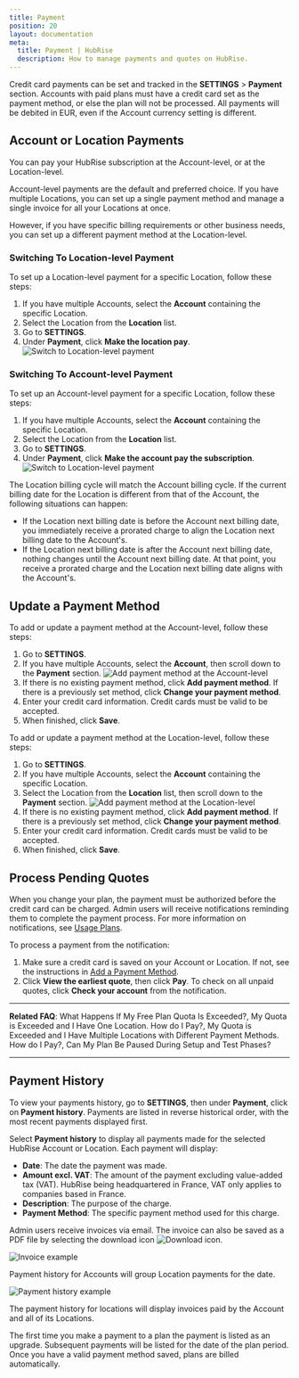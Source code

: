 ```yaml
---
title: Payment
position: 20
layout: documentation
meta:
  title: Payment | HubRise
  description: How to manage payments and quotes on HubRise.
---
```


Credit card payments can be set and tracked in the **SETTINGS** > **Payment** section.
Accounts with paid plans must have a credit card set as the payment method, or else the plan will not be processed.
All payments will be debited in EUR, even if the Account currency setting is different.

## Account or Location Payments

You can pay your HubRise subscription at the Account-level, or at the Location-level.

Account-level payments are the default and preferred choice. If you have multiple Locations, you can set up a single payment method and manage a single invoice for all your Locations at once.

However, if you have specific billing requirements or other business needs, you can set up a different payment method at the Location-level.

### Switching To Location-level Payment

To set up a Location-level payment for a specific Location, follow these steps:

1. If you have multiple Accounts, select the **Account** containing the specific Location.
1. Select the Location from the **Location** list.
1. Go to **SETTINGS**.
1. Under **Payment**, click **Make the location pay**.
   ![Switch to Location-level payment](../images/071-en-make-location-pay.png)

### Switching To Account-level Payment

To set up an Account-level payment for a specific Location, follow these steps:

1. If you have multiple Accounts, select the **Account** containing the specific Location.
1. Select the Location from the **Location** list.
1. Go to **SETTINGS**.
1. Under **Payment**, click **Make the account pay the subscription**.
   ![Switch to Location-level payment](../images/072-en-make-account-pay.png)

The Location billing cycle will match the Account billing cycle.
If the current billing date for the Location is different from that of the Account, the following situations can happen:

- If the Location next billing date is before the Account next billing date, you immediately receive a prorated charge to align the Location next billing date to the Account's.
- If the Location next billing date is after the Account next billing date, nothing changes until the Account next billing date. At that point, you receive a prorated charge and the Location next billing date aligns with the Account's.

## Update a Payment Method

To add or update a payment method at the Account-level, follow these steps:

1. Go to **SETTINGS**.
1. If you have multiple Accounts, select the **Account**, then scroll down to the **Payment** section.
   ![Add payment method at the Account-level](../images/073-en-add-account-payment.png)
1. If there is no existing payment method, click **Add payment method**. If there is a previously set method, click **Change your payment method**.
1. Enter your credit card information. Credit cards must be valid to be accepted.
1. When finished, click **Save**.

To add or update a payment method at the Location-level, follow these steps:

1. Go to **SETTINGS**.
1. If you have multiple Accounts, select the **Account** containing the specific Location.
1. Select the Location from the **Location** list, then scroll down to the **Payment** section.
   ![Add payment method at the Location-level](../images/072-en-make-account-pay.png)
1. If there is no existing payment method, click **Add payment method**. If there is a previously set method, click **Change your payment method**.
1. Enter your credit card information. Credit cards must be valid to be accepted.
1. When finished, click **Save**.

## Process Pending Quotes

When you change your plan, the payment must be authorized before the credit card can be charged. Admin users will receive notifications reminding them to complete the payment process. For more information on notifications, see [Usage Plans](/docs/usage-plan/#usage-plans).

To process a payment from the notification:

1. Make sure a credit card is saved on your Account or Location. If not, see the instructions in [Add a Payment Method](#add-a-payment-method).
1. Click **View the earliest quote**, then click **Pay**. To check on all unpaid quotes, click **Check your account** from the notification.

---

**Related FAQ**: <Link to="/docs/faqs/free-plan-quota-exceeded-what-happens/">What Happens If My Free Plan Quota Is Exceeded?</Link>, <Link to="/docs/faqs/quota-exceeded-one-location-how-do-i-pay/">My Quota is Exceeded and I Have One Location. How do I Pay?</Link>, <Link to="/docs/faqs/quota-exceeded-multiple-locations-with-different-payment-methods-how-do-i-pay/">My Quota is Exceeded and I Have Multiple Locations with Different Payment Methods. How do I Pay?</Link>, <Link to="/docs/faqs/pause-plan-during-setup-and-test-phases/">Can My Plan Be Paused During Setup and Test Phases?</Link>

---

## Payment History

To view your payments history, go to **SETTINGS**, then under **Payment**, click on **Payment history**.
Payments are listed in reverse historical order, with the most recent payments displayed first.

Select **Payment history** to display all payments made for the selected HubRise Account or Location. Each payment will display:

- **Date**: The date the payment was made.
- **Amount excl. VAT**: The amount of the payment excluding value-added tax (VAT). HubRise being headquartered in France, VAT only applies to companies based in France.
- **Description**: The purpose of the charge.
- **Payment Method**: The specific payment method used for this charge.

Admin users receive invoices via email. The invoice can also be saved as a PDF file by selecting the download icon <InlineImage width="15" height="14">![Download icon](../images/058-download.png)</InlineImage>.

![Invoice example](../images/043-en-2x-invoice-example.png)

Payment history for Accounts will group Location payments for the date.

![Payment history example](../images/044-en-payment-history.png)

The payment history for locations will display invoices paid by the Account and all of its Locations.

The first time you make a payment to a plan the payment is listed as an upgrade. Subsequent payments will be listed for the date of the plan period. Once you have a valid payment method saved, plans are billed automatically.
